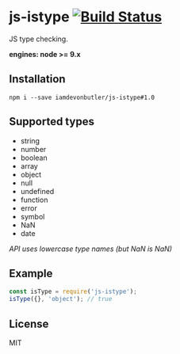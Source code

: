 # js-istype [![Build Status](https://travis-ci.org/iamdevonbutler/js-istype.svg?branch=master)](https://travis-ci.org/iamdevonbutler/js-istype-checking)

JS type checking.

**engines: node >= 9.x**

## Installation
```
npm i --save iamdevonbutler/js-istype#1.0
```

## Supported types
- string
- number
- boolean
- array
- object
- null
- undefined
- function
- error
- symbol
- NaN
- date

*API uses lowercase type names (but NaN is NaN)*

## Example
```javascript
const isType = require('js-istype');
isType({}, 'object'); // true
```

## License
MIT
